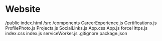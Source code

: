 # Website
/public
  index.html
/src
  /components
    CareerExperience.js
    Certifications.js
    ProfilePhoto.js
    Projects.js
    SocialLinks.js
  App.css
  App.js
  forceHttps.js
  index.css
  index.js
  serviceWorker.js
.gitignore
package.json
